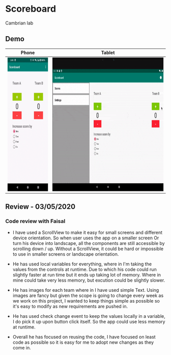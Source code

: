 # Scoreboard

Cambrian lab

## Demo

| Phone                                                          | Tablet                                                           |
| -------------------------------------------------------------- | ---------------------------------------------------------------- |
| <img src="./images/demo_phone.gif" alt="Phone" height="420" /> | <img src="./images/demo_tablet.gif" alt="Tablet" height="420" /> |

## Review - 03/05/2020

### Code review with Faisal

- I have used a ScrollView to make it easy for small screens and different device orientation. So when user uses the app on a smaller screen Or turn his device into landscape, all the components are still accessible by scrolling down / up. Without a ScrollView, it could be hard or impossible to use in smaller screens or landscape orientation.

- He has used local variables for everything, where in I'm taking the values from the controls at runtime. Due to which his code could run slightly faster at run time but it ends up taking lot of memory. Where in mine could take very less memory, but excution could be slightly slower.

- He has images for each team where in I have used simple Text. Using images are fancy but given the scope is going to change every week as we work on this project, I wanted to keep things simple as possible so it's easy to modify as new requirements are pushed in.

- He has used check change event to keep the values locally in a variable, I do pick it up upon button click itself. So the app could use less memory at runtime.

- Overall he has focused on reusing the code, I have focused on least code as possible so it is easy for me to adopt new changes as they come in.
